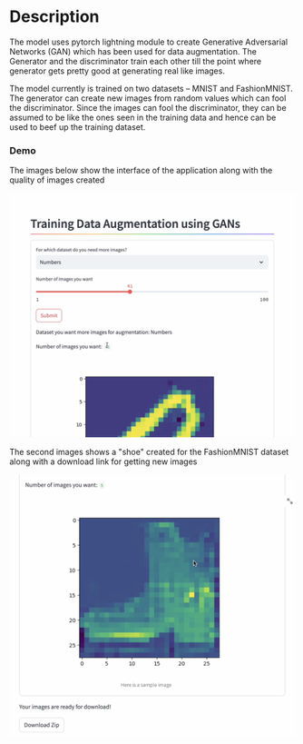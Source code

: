 # Description

The model uses pytorch lightning module to create Generative Adversarial Networks (GAN) which has been used for data augmentation. The Generator and the discriminator train each other till the point where generator gets pretty good at generating real like images.  

The model currently is trained on two datasets – MNIST and FashionMNIST. The generator can create new images from random values which can fool the discriminator. Since the images can fool the discriminator, they can be assumed to be like the ones seen in the training data and hence can be used to beef up the training dataset.  

### Demo

The images below show the interface of the application along with the quality of images created  

![Selecting Dataset](Demo_Images/Demo1.png)    

The second images shows a "shoe" created for the FashionMNIST dataset along with a download link for getting new images  

![Downloading Images](Demo_Images/Demo2.png)    
